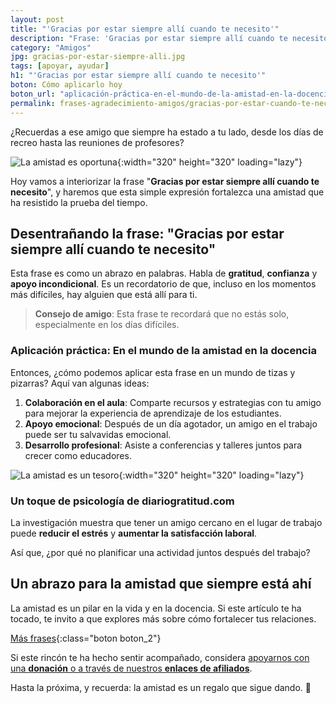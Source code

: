 ```yaml
---
layout: post
title: "'Gracias por estar siempre allí cuando te necesito'"
description: "Frase: 'Gracias por estar siempre allí cuando te necesito' Aprende el valor del apoyo emocional entre docentes amigos. Este análisis te mostrará el camino."
category: "Amigos"
jpg: gracias-por-estar-siempre-alli.jpg
tags: [apoyar, ayudar]
h1: "'Gracias por estar siempre allí cuando te necesito'"
boton: Cómo aplicarlo hoy
boton_url: "aplicación-práctica-en-el-mundo-de-la-amistad-en-la-docencia"
permalink: frases-agradecimiento-amigos/gracias-por-estar-cuando-te-necesito
---
```

¿Recuerdas a ese amigo que siempre ha estado a tu lado, desde los días de recreo hasta las reuniones de profesores?

![La amistad es oportuna]({{'img/blog/gracias-por-estar-siempre-alli.webp'|relative_url}}){:width="320" height="320" loading="lazy"}

Hoy vamos a interiorizar la frase "**Gracias por estar siempre allí cuando te necesito**", y haremos que esta simple expresión fortalezca una amistad que ha resistido la prueba del tiempo.

## Desentrañando la frase: "Gracias por estar siempre allí cuando te necesito"

Esta frase es como un abrazo en palabras. Habla de **gratitud**, **confianza** y **apoyo incondicional**. Es un recordatorio de que, incluso en los momentos más difíciles, hay alguien que está allí para ti.

> **Consejo de amigo**: Esta frase te recordará que no estás solo, especialmente en los días difíciles.

### Aplicación práctica: En el mundo de la amistad en la docencia

Entonces, ¿cómo podemos aplicar esta frase en un mundo de tizas y pizarras? Aquí van algunas ideas:

1. **Colaboración en el aula**: Comparte recursos y estrategias con tu amigo para mejorar la experiencia de aprendizaje de los estudiantes.
2. **Apoyo emocional**: Después de un día agotador, un amigo en el trabajo puede ser tu salvavidas emocional.
3. **Desarrollo profesional**: Asiste a conferencias y talleres juntos para crecer como educadores.

![La amistad es un tesoro]({{'img/blog/gracias-por-estar-siempre-alli-cuando-necesito.webp'|relative_url}}){:width="320" height="320" loading="lazy"}

### Un toque de psicología de diariogratitud.com

La investigación muestra que tener un amigo cercano en el lugar de trabajo puede **reducir el estrés** y **aumentar la satisfacción laboral**.

Así que, ¿por qué no planificar una actividad juntos después del trabajo?

## Un abrazo para la amistad que siempre está ahí

La amistad es un pilar en la vida y en la docencia. Si este artículo te ha tocado, te invito a que explores más sobre cómo fortalecer tus relaciones.

[Más frases]({{'frases-agradecimiento-amigos'|relative_url}} "Frases amigos"){:class="boton boton_2"}

Si este rincón te ha hecho sentir acompañado, considera [apoyarnos con una **donación** o a través de nuestros **enlaces de afiliados**]({{'muchas-gracias-por-tu-apoyo'|relative_url}}).

Hasta la próxima, y recuerda: la amistad es un regalo que sigue dando. 🎁

